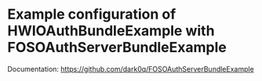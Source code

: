 Example configuration of HWIOAuthBundleExample with FOSOAuthServerBundleExample
========================

Documentation: https://github.com/dark0q/FOSOAuthServerBundleExample 